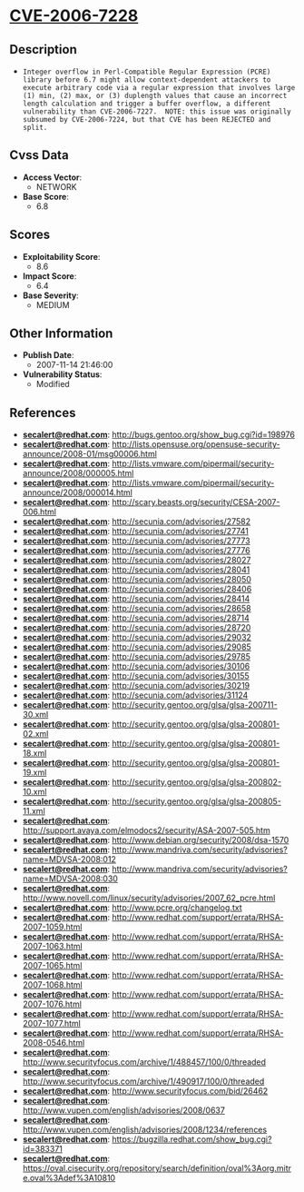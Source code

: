 
# [CVE-2006-7228](https://cve.mitre.org/cgi-bin/cvename.cgi?name=CVE-2006-7228)

## Description

- `Integer overflow in Perl-Compatible Regular Expression (PCRE) library before 6.7 might allow context-dependent attackers to execute arbitrary code via a regular expression that involves large (1) min, (2) max, or (3) duplength values that cause an incorrect length calculation and trigger a buffer overflow, a different vulnerability than CVE-2006-7227.  NOTE: this issue was originally subsumed by CVE-2006-7224, but that CVE has been REJECTED and split.`

## Cvss Data

- **Access Vector**:
  - NETWORK
- **Base Score**:
  - 6.8

## Scores

- **Exploitability Score**:
  - 8.6
- **Impact Score**:
  - 6.4
- **Base Severity**:
  - MEDIUM

## Other Information

- **Publish Date**:
  - 2007-11-14 21:46:00
- **Vulnerability Status**:
  - Modified

## References

- **secalert@redhat.com**: http://bugs.gentoo.org/show_bug.cgi?id=198976
- **secalert@redhat.com**: http://lists.opensuse.org/opensuse-security-announce/2008-01/msg00006.html
- **secalert@redhat.com**: http://lists.vmware.com/pipermail/security-announce/2008/000005.html
- **secalert@redhat.com**: http://lists.vmware.com/pipermail/security-announce/2008/000014.html
- **secalert@redhat.com**: http://scary.beasts.org/security/CESA-2007-006.html
- **secalert@redhat.com**: http://secunia.com/advisories/27582
- **secalert@redhat.com**: http://secunia.com/advisories/27741
- **secalert@redhat.com**: http://secunia.com/advisories/27773
- **secalert@redhat.com**: http://secunia.com/advisories/27776
- **secalert@redhat.com**: http://secunia.com/advisories/28027
- **secalert@redhat.com**: http://secunia.com/advisories/28041
- **secalert@redhat.com**: http://secunia.com/advisories/28050
- **secalert@redhat.com**: http://secunia.com/advisories/28406
- **secalert@redhat.com**: http://secunia.com/advisories/28414
- **secalert@redhat.com**: http://secunia.com/advisories/28658
- **secalert@redhat.com**: http://secunia.com/advisories/28714
- **secalert@redhat.com**: http://secunia.com/advisories/28720
- **secalert@redhat.com**: http://secunia.com/advisories/29032
- **secalert@redhat.com**: http://secunia.com/advisories/29085
- **secalert@redhat.com**: http://secunia.com/advisories/29785
- **secalert@redhat.com**: http://secunia.com/advisories/30106
- **secalert@redhat.com**: http://secunia.com/advisories/30155
- **secalert@redhat.com**: http://secunia.com/advisories/30219
- **secalert@redhat.com**: http://secunia.com/advisories/31124
- **secalert@redhat.com**: http://security.gentoo.org/glsa/glsa-200711-30.xml
- **secalert@redhat.com**: http://security.gentoo.org/glsa/glsa-200801-02.xml
- **secalert@redhat.com**: http://security.gentoo.org/glsa/glsa-200801-18.xml
- **secalert@redhat.com**: http://security.gentoo.org/glsa/glsa-200801-19.xml
- **secalert@redhat.com**: http://security.gentoo.org/glsa/glsa-200802-10.xml
- **secalert@redhat.com**: http://security.gentoo.org/glsa/glsa-200805-11.xml
- **secalert@redhat.com**: http://support.avaya.com/elmodocs2/security/ASA-2007-505.htm
- **secalert@redhat.com**: http://www.debian.org/security/2008/dsa-1570
- **secalert@redhat.com**: http://www.mandriva.com/security/advisories?name=MDVSA-2008:012
- **secalert@redhat.com**: http://www.mandriva.com/security/advisories?name=MDVSA-2008:030
- **secalert@redhat.com**: http://www.novell.com/linux/security/advisories/2007_62_pcre.html
- **secalert@redhat.com**: http://www.pcre.org/changelog.txt
- **secalert@redhat.com**: http://www.redhat.com/support/errata/RHSA-2007-1059.html
- **secalert@redhat.com**: http://www.redhat.com/support/errata/RHSA-2007-1063.html
- **secalert@redhat.com**: http://www.redhat.com/support/errata/RHSA-2007-1065.html
- **secalert@redhat.com**: http://www.redhat.com/support/errata/RHSA-2007-1068.html
- **secalert@redhat.com**: http://www.redhat.com/support/errata/RHSA-2007-1076.html
- **secalert@redhat.com**: http://www.redhat.com/support/errata/RHSA-2007-1077.html
- **secalert@redhat.com**: http://www.redhat.com/support/errata/RHSA-2008-0546.html
- **secalert@redhat.com**: http://www.securityfocus.com/archive/1/488457/100/0/threaded
- **secalert@redhat.com**: http://www.securityfocus.com/archive/1/490917/100/0/threaded
- **secalert@redhat.com**: http://www.securityfocus.com/bid/26462
- **secalert@redhat.com**: http://www.vupen.com/english/advisories/2008/0637
- **secalert@redhat.com**: http://www.vupen.com/english/advisories/2008/1234/references
- **secalert@redhat.com**: https://bugzilla.redhat.com/show_bug.cgi?id=383371
- **secalert@redhat.com**: https://oval.cisecurity.org/repository/search/definition/oval%3Aorg.mitre.oval%3Adef%3A10810
